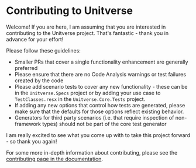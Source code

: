 # Contributing to Unitverse
Welcome! If you are here, I am assuming that you are interested in contributing to the Unitverse project. That's fantastic - thank you in advance for your effort!

Please follow these guidelines:

* Smaller PRs that cover a single functionality enhancement are generally preferred
* Please ensure that there are no Code Analysis warnings or test failures created by the code
* Please add scenario tests to cover any new functionality - these can be in the `Unitverse.Specs` project or by adding your use case to `TestClasses.resx` in the `Unitverse.Core.Tests` project.
* If adding any new options that control how tests are generated, please make sure that the defaults for those options reflect existing behavior.
* Generators for third party scenarios (i.e. that require inspection of non-framework types) should not be part of the core test generator

I am really excited to see what you come up with to take this project forward - so thank you again!

For some more in-depth information about contributing, please see the [contributing page in the documentation](docs/contributing.md).